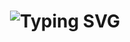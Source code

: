<div align="center">
    <h1>
        <img src="https://readme-typing-svg.herokuapp.com??font=Calibri&color=6EB81B&background=24216A&lines=Nei+ho+World!+This+is+Harrod.;" alt="Typing SVG"/>
    </h1>
</div>
